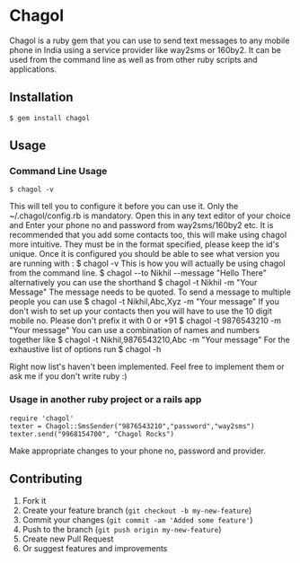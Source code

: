 # Chagol

Chagol is a ruby gem that you can use to send text messages to any
mobile phone in India using a service provider like way2sms or 160by2.
It can be used from the command line as well as from other ruby scripts
and applications.

## Installation

    $ gem install chagol

## Usage

### Command Line Usage
    $ chagol -v
This will tell you to configure it before you can use it. Only the
~/.chagol/config.rb is mandatory. Open this in any text editor of your
choice and Enter your phone no and password from way2sms/160by2 etc. It
is recommended that you add some contacts too, this will make using
chagol more intuitive. They must be in the format specified, please keep
the id's unique.
Once it is configured you should be able to see what version you are
running with :
    $ chagol -v
This is how you will actually be using chagol from the command line.
    $ chagol --to Nikhil --message "Hello There"
alternatively you can use the shorthand
    $ chagol -t Nikhil -m "Your Message"
The message needs to be quoted. To send a message to multiple people you
can use
    $ chagol -t Nikhil,Abc,Xyz -m "Your message"
If you don't wish to set up your contacts then you will have to use the
10 digit mobile no. Please don't prefix it with 0 or +91
    $ chagol -t 9876543210 -m "Your message"
You can use a combination of names and numbers together like
    $ chagol -t Nikhil,9876543210,Abc -m "Your message"
For the exhaustive list of options run
    $ chagol -h

Right now list's haven't been implemented. Feel free to implement them
or ask me if you don't write ruby :)

### Usage in another ruby project or a rails app
    require 'chagol'
    texter = Chagol::SmsSender("9876543210","password","way2sms")
    texter.send("9968154700", "Chagol Rocks")
Make appropriate changes to your phone no, password and provider.
## Contributing

1. Fork it
2. Create your feature branch (`git checkout -b my-new-feature`)
3. Commit your changes (`git commit -am 'Added some feature'`)
4. Push to the branch (`git push origin my-new-feature`)
5. Create new Pull Request
6. Or suggest features and improvements
